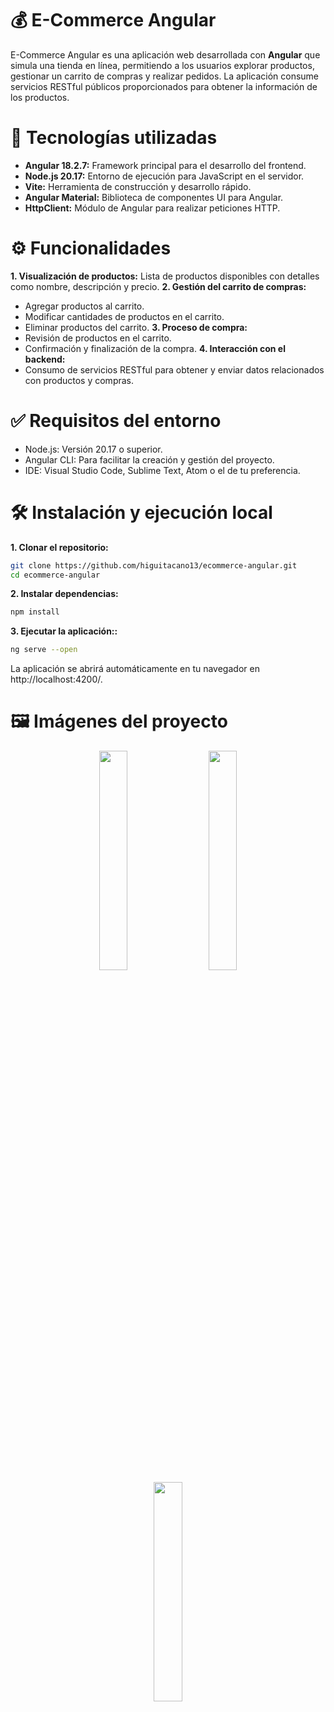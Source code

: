 # 💰 E-Commerce Angular
E-Commerce Angular es una aplicación web desarrollada con **Angular** que simula una tienda en línea, permitiendo a los usuarios explorar productos, gestionar un carrito de compras y realizar pedidos. La aplicación consume servicios RESTful públicos proporcionados para obtener la información de los productos.

# 🚀 Tecnologías utilizadas
- **Angular 18.2.7:** Framework principal para el desarrollo del frontend.
- **Node.js 20.17:** Entorno de ejecución para JavaScript en el servidor.
- **Vite:** Herramienta de construcción y desarrollo rápido.
- **Angular Material:** Biblioteca de componentes UI para Angular.
- **HttpClient:** Módulo de Angular para realizar peticiones HTTP.

# ⚙️ Funcionalidades
**1. Visualización de productos:** Lista de productos disponibles con detalles como nombre, descripción y precio.
**2. Gestión del carrito de compras:**
  - Agregar productos al carrito.
  - Modificar cantidades de productos en el carrito.
  - Eliminar productos del carrito.
**3. Proceso de compra:**
  - Revisión de productos en el carrito.
  - Confirmación y finalización de la compra.
**4. Interacción con el backend:**
- Consumo de servicios RESTful para obtener y enviar datos relacionados con productos y compras.

# ✅ Requisitos del entorno
- Node.js: Versión 20.17 o superior.
- Angular CLI: Para facilitar la creación y gestión del proyecto.
- IDE: Visual Studio Code, Sublime Text, Atom o el de tu preferencia.

# 🛠️ Instalación y ejecución local
**1. Clonar el repositorio:**

```bash
git clone https://github.com/higuitacano13/ecommerce-angular.git
cd ecommerce-angular
```


**2. Instalar dependencias:**

```bash
npm install
```


**3. Ejecutar la aplicación::**

```bash
ng serve --open
```

La aplicación se abrirá automáticamente en tu navegador en http://localhost:4200/.

# 🖼️ Imágenes del proyecto

<p align="center">
  <img src="![ecommerce_1](https://github.com/user-attachments/assets/ab91b84e-7a01-4689-9e03-2522d0971d12)
" width="30%" style="margin: 0 10px;" />
  <img src="![ecommerce_2](https://github.com/user-attachments/assets/4a261c74-6d7c-4ff0-97c4-655bfa49a362)
" width="30%" style="margin: 0 10px;" />
  <img src="![ecommerce_3](https://github.com/user-attachments/assets/b698d992-e566-4fe7-b9ff-4df5b3bbee6f)
" width="30%" style="margin: 0 10px;" />
</p>




